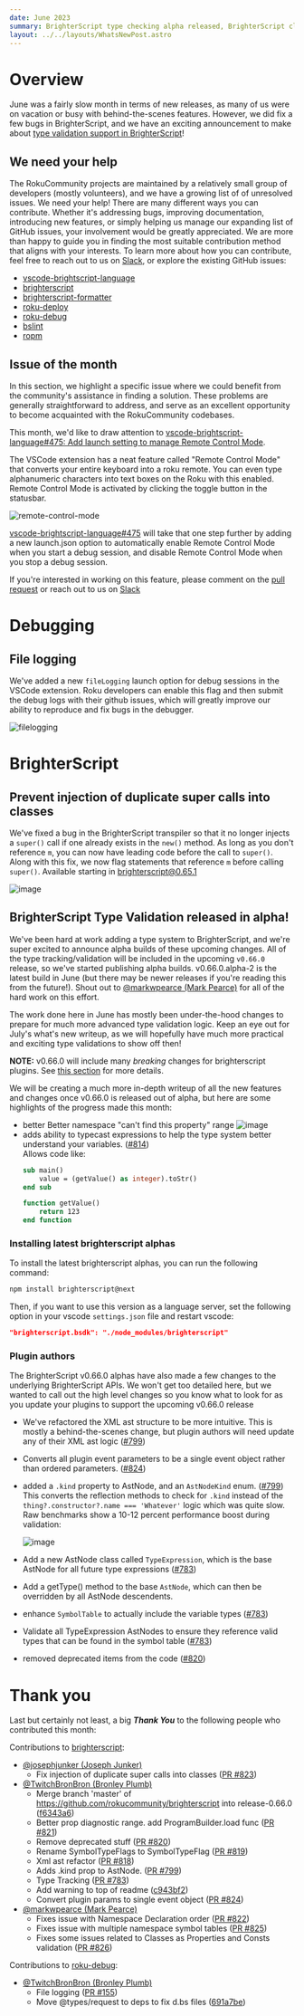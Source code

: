 ```yaml
---
date: June 2023
summary: BrighterScript type checking alpha released, BrighterScript class super() bugfix, vscode debug fileLogging
layout: ../../layouts/WhatsNewPost.astro
---
```

# Overview
June was a fairly slow month in terms of new releases, as many of us were on vacation or busy with behind-the-scenes features. However, we did fix a few bugs in BrighterScript, and we have an exciting announcement to make about [type validation support in BrighterScript](#brighterscript-type-validation-released-in-alpha)! 

## We need your help

The RokuCommunity projects are maintained by a relatively small group of developers (mostly volunteers), and we have a growing list of of unresolved issues. We need your help! There are many different ways you can contribute. Whether it's addressing bugs, improving documentation, introducing new features, or simply helping us manage our expanding list of GitHub issues, your involvement would be greatly appreciated. We are more than happy to guide you in finding the most suitable contribution method that aligns with your interests. To learn more about how you can contribute, feel free to reach out to us on [Slack](https://join.slack.com/t/rokudevelopers/shared_invite/zt-4vw7rg6v-NH46oY7hTktpRIBM_zGvwA), or explore the existing GitHub issues:
- [vscode-brightscript-language](https://github.com/rokucommunity/vscode-brightscript-language/issues)
- [brighterscript](https://github.com/rokucommunity/brighterscript/issues)
- [brighterscript-formatter](https://github.com/rokucommunity/brighterscript-formatter/issues)
- [roku-deploy](https://github.com/rokucommunity/roku-deploy/issues)
- [roku-debug](https://github.com/rokucommunity/roku-debug/issues)
- [bslint](https://github.com/rokucommunity/bslint/issues)
- [ropm](https://github.com/rokucommunity/ropm/issues)

## Issue of the month
In this section, we highlight a specific issue where we could benefit from the community's assistance in finding a solution. These problems are generally straightforward to address, and serve as an excellent opportunity to become acquainted with the RokuCommunity codebases.

This month, we'd like to draw attention to [vscode-brightscript-language#475: Add launch setting to manage Remote Control Mode](https://github.com/rokucommunity/vscode-brightscript-language/issues/475). 

The VSCode extension has a neat feature called "Remote Control Mode" that converts your entire keyboard into a roku remote. You can even type alphanumeric characters into text boxes on the Roku with this enabled. Remote Control Mode is activated by clicking the toggle button in the statusbar.

![remote-control-mode](https://github.com/rokucommunity/rokucommunity.github.io/assets/2544493/b2e0bb7f-668f-4255-bcd0-b0bc92ea1d92)

[vscode-brightscript-language#475](https://github.com/rokucommunity/vscode-brightscript-language/issues/475) will take that one step further by adding a new launch.json option to automatically enable Remote Control Mode when you start a debug session, and disable Remote Control Mode when you stop a debug session. 

If you're interested in working on this feature, please comment on the [pull request](https://github.com/rokucommunity/vscode-brightscript-language/issues/475) or reach out to us on [Slack](https://join.slack.com/t/rokudevelopers/shared_invite/zt-4vw7rg6v-NH46oY7hTktpRIBM_zGvwA)


# Debugging

## File logging

We've added a new `fileLogging` launch option for debug sessions in the VSCode extension. Roku developers can enable this flag and then submit the debug logs with their github issues, which will greatly improve our ability to reproduce and fix bugs in the debugger. 

![filelogging](https://github.com/rokucommunity/vscode-brightscript-language/assets/2544493/10d28ba8-ea1a-4a44-80cb-050b44402abe)

# BrighterScript

## Prevent injection of duplicate super calls into classes

We've fixed a bug in the BrighterScript transpiler so that it no longer injects a `super()` call if one already exists in the `new()` method. As long as you don't reference `m`, you can now have leading code before the call to `super()`. Along with this fix, we now flag statements that reference `m` before calling `super()`. Available starting in [brighterscript@0.65.1](https://github.com/rokucommunity/brighterscript/commit/e4335164ae255e912f0825b0db446f9d97237329)

![image](https://github.com/rokucommunity/vscode-brightscript-language/assets/2544493/108a540b-d9a3-4e7c-ac73-19e47d933871)

## BrighterScript Type Validation released in alpha!
We've been hard at work adding a type system to BrighterScript, and we're super excited to announce alpha builds of these upcoming changes. All of the type tracking/validation will be included in the upcoming `v0.66.0` release, so we've started publishing alpha builds. v0.66.0.alpha-2 is the latest build in June (but there may be newer releases if you're reading this from the future!). Shout out to [@markwpearce (Mark Pearce)](https://github.com/markwpearce) for all of the hard work on this effort.

The work done here in June has mostly been under-the-hood changes to prepare for much more advanced type validation logic. Keep an eye out for July's what's new writeup, as we will hopefully have much more practical and exciting type validations to show off then!



**NOTE:** v0.66.0 will include many _breaking_ changes for brighterscript plugins. See [this section](#plugin-authors) for more details. 

We will be creating a much more in-depth writeup of all the new features and changes once v0.66.0 is released out of alpha, but here are some highlights of the progress made this month:
 - better Better namespace "can't find this property" range
    ![image](https://user-images.githubusercontent.com/2544493/244416204-8d7d046a-56c0-4da4-8cea-9dbb89559431.png)
 - adds ability to typecast expressions to help the type system better understand your variables. ([#814](https://github.com/rokucommunity/brighterscript/pull/814))   
     Allows code like:
     ```vb
     sub main()
         value = (getValue() as integer).toStr()
     end sub
 
     function getValue()
         return 123
     end function
     ```
### Installing latest brighterscript alphas

To install the latest brighterscript alphas, you can run the following command:

```bash
npm install brighterscript@next
```

Then, if you want to use this version as a language server, set the following option in your vscode `settings.json` file and restart vscode:
```json
"brighterscript.bsdk": "./node_modules/brighterscript"
```

### Plugin authors
The BrighterScript v0.66.0 alphas have also made a few changes to the underlying BrighterScript APIs. We won't get too detailed here, but we wanted to call out the high level changes so you know what to look for as you update your plugins to support the upcoming v0.66.0 release
- We've refactored the XML ast structure to be more intuitive. This is mostly a behind-the-scenes change, but plugin authors will need update any of their XML ast logic ([#799](https://github.com/RokuCommunity/brighterscript/pull/799))
- Converts all plugin event parameters to be a single event object rather than ordered parameters. ([#824](https://github.com/RokuCommunity/brighterscript/pull/824))
- added a `.kind` property to AstNode, and an `AstNodeKind` enum. ([#799](https://github.com/RokuCommunity/brighterscript/pull/799)) This converts the reflection methods to check for `.kind` instead of the `thing?.constructor?.name === 'Whatever'` logic which was quite slow. Raw benchmarks show a 10-12 percent performance boost during validation: 

    ![image](https://user-images.githubusercontent.com/2544493/234746091-cacae55f-a825-4007-91da-23b26a4e0c7f.png)
- Add a new AstNode class called `TypeExpression`, which is the base AstNode for all future type expressions ([#783](https://github.com/RokuCommunity/brighterscript/pull/783))
- Add a getType() method to the base `AstNode`, which can then be overridden by all AstNode descendents.
- enhance `SymbolTable` to actually include the variable types ([#783](https://github.com/RokuCommunity/brighterscript/pull/783))
- Validate all TypeExpression AstNodes to ensure they reference valid types that can be found in the symbol table ([#783](https://github.com/RokuCommunity/brighterscript/pull/783))
- removed deprecated items from the code ([#820](https://github.com/RokuCommunity/brighterscript/pull/820))


# Thank you

Last but certainly not least, a big ***Thank You*** to the following people who contributed this month:

Contributions to [brighterscript](https://github.com/RokuCommunity/brighterscript):
 - [@josephjunker (Joseph Junker)](https://github.com/josephjunker)
    - Fix injection of duplicate super calls into classes ([PR #823](https://github.com/RokuCommunity/brighterscript/pull/823))
 - [@TwitchBronBron (Bronley Plumb)](https://github.com/TwitchBronBron)
    - Merge branch 'master' of https://github.com/rokucommunity/brighterscript into release-0.66.0 ([f6343a6](https://github.com/RokuCommunity/brighterscript/commit/f6343a6))
    - Better prop diagnostic range. add ProgramBuilder.load func ([PR #821](https://github.com/RokuCommunity/brighterscript/pull/821))
    - Remove deprecated stuff ([PR #820](https://github.com/RokuCommunity/brighterscript/pull/820))
    - Rename SymbolTypeFlags to SymbolTypeFlag ([PR #819](https://github.com/RokuCommunity/brighterscript/pull/819))
    - Xml ast refactor ([PR #818](https://github.com/RokuCommunity/brighterscript/pull/818))
    - Adds .kind prop to AstNode. ([PR #799](https://github.com/RokuCommunity/brighterscript/pull/799))
    - Type Tracking ([PR #783](https://github.com/RokuCommunity/brighterscript/pull/783))
    - Add warning to top of readme ([c943bf2](https://github.com/RokuCommunity/brighterscript/commit/c943bf2))
    - Convert plugin params to single event object ([PR #824](https://github.com/RokuCommunity/brighterscript/pull/824))
 - [@markwpearce (Mark Pearce)](https://github.com/markwpearce)
    - Fixes issue with Namespace Declaration order ([PR #822](https://github.com/RokuCommunity/brighterscript/pull/822))
    - Fixes issue with multiple namespace symbol tables ([PR #825](https://github.com/RokuCommunity/brighterscript/pull/825))
    - Fixes some issues related to Classes as Properties and Consts validation ([PR #826](https://github.com/RokuCommunity/brighterscript/pull/826))

Contributions to [roku-debug](https://github.com/RokuCommunity/roku-debug):
 - [@TwitchBronBron (Bronley Plumb)](https://github.com/TwitchBronBron)
    - File logging ([PR #155](https://github.com/RokuCommunity/roku-debug/pull/155))
    - Move @types/request to deps to fix d.bs files ([691a7be](https://github.com/RokuCommunity/roku-debug/commit/691a7be))
    
